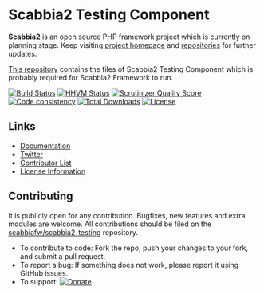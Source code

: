 # Scabbia2 Testing Component

**Scabbia2** is an open source PHP framework project which is currently on planning stage. Keep visiting [project homepage](http://scabbiafw.com/) and [repositories](https://github.com/scabbiafw/) for further updates.

[This repository](https://github.com/scabbiafw/scabbia2-testing/) contains the files of Scabbia2 Testing Component which is probably required for Scabbia2 Framework to run.

[![Build Status](https://travis-ci.org/scabbiafw/scabbia2-testing.png?branch=master)](https://travis-ci.org/scabbiafw/scabbia2-testing)
[![HHVM Status](http://hhvm.h4cc.de/badge/scabbiafw/scabbia2-testing.svg)](http://hhvm.h4cc.de/package/scabbiafw/scabbia2-testing)
[![Scrutinizer Quality Score](https://scrutinizer-ci.com/g/scabbiafw/scabbia2-testing/badges/quality-score.png?s=ea455753b50c686880c35dce99fd5058a28da810)](https://scrutinizer-ci.com/g/scabbiafw/scabbia2-testing/)
[![Code consistency](http://squizlabs.github.io/PHP_CodeSniffer/analysis/scabbiafw/scabbia2-testing/grade.svg)](http://squizlabs.github.io/PHP_CodeSniffer/analysis/scabbiafw/scabbia2-testing)
[![Total Downloads](https://poser.pugx.org/scabbiafw/scabbia2-testing/downloads.png)](https://packagist.org/packages/scabbiafw/scabbia2-testing)
[![License](https://poser.pugx.org/scabbiafw/scabbia2-testing/license.png)](https://packagist.org/packages/scabbiafw/scabbia2-testing)

## Links
- [Documentation](http://scabbiafw.com/docs/)
- [Twitter](https://twitter.com/scabbiafw)
- [Contributor List](contributors.md)
- [License Information](LICENSE)


## Contributing
It is publicly open for any contribution. Bugfixes, new features and extra modules are welcome. All contributions should be filed on the [scabbiafw/scabbia2-testing](http://github.com/scabbiafw/scabbia2-testing) repository.

* To contribute to code: Fork the repo, push your changes to your fork, and submit a pull request.
* To report a bug: If something does not work, please report it using GitHub issues.
* To support: [![Donate](https://www.paypalobjects.com/en_US/i/btn/btn_donate_LG.gif)](https://www.paypal.com/cgi-bin/webscr?cmd=_s-xclick&hosted_button_id=BXNMWG56V6LYS)
